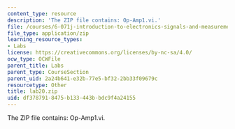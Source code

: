 ```yaml
---
content_type: resource
description: 'The ZIP file contains: Op-Amp1.vi.'
file: /courses/6-071j-introduction-to-electronics-signals-and-measurement-spring-2006/df3787918475b133443bbdc9f4a24155_lab20.zip
file_type: application/zip
learning_resource_types:
- Labs
license: https://creativecommons.org/licenses/by-nc-sa/4.0/
ocw_type: OCWFile
parent_title: Labs
parent_type: CourseSection
parent_uid: 2a24b641-e32b-77e5-bf32-2bb33f09679c
resourcetype: Other
title: lab20.zip
uid: df378791-8475-b133-443b-bdc9f4a24155
---
```

The ZIP file contains: Op-Amp1.vi.